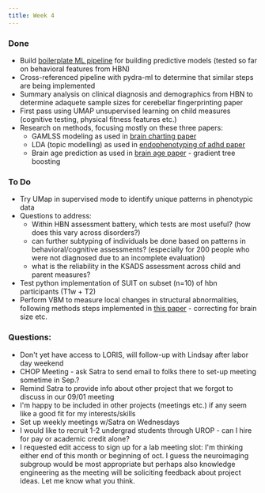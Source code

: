 ```yaml
---
title: Week 4
---
```


### Done
* Build [boilerplate ML pipeline](https://github.com/maedbhk/hbn_cerebellum) for building predictive models (tested so far on behavioral features from HBN)
* Cross-referenced pipeline with pydra-ml to determine that similar steps are being implemented
* Summary analysis on clinical diagnosis and demographics from HBN to determine adaquete sample sizes for cerebellar fingerprinting paper
* First pass using UMAP unsupervised learning on child measures (cognitive testing, physical fitness features etc.)
* Research on methods, focusing mostly on these three papers: 
    * GAMLSS modeling as used in [brain charting paper](https://www.nature.com/articles/s41586-022-04554-y)
    * LDA (topic modelling) as used in [endophenotyping of adhd paper](https://www.nature.com/articles/s41398-018-0179-6)
    * Brain age prediction as used in [brain age paper](https://www.nature.com/articles/s41593-019-0471-7) - gradient tree boosting

### To Do
* Try UMap in supervised mode to identify unique patterns in phenotypic data
* Questions to address: 
    * Within HBN assessment battery, which tests are most useful? (how does this vary across disorders?)
    * can further subtyping of individuals be done based on patterns in behavioral/cognitive assessments? (especially for 200 people who were not diagnosed due to an incomplete evaluation)
    * what is the reliability in the KSADS assessment across child and parent measures?
* Test python implementation of SUIT on subset (n=10) of hbn participants (T1w + T2)
* Perform VBM to measure local changes in structural abnormalities, following methods steps implemented in [this paper](https://www.sciencedirect.com/science/article/pii/S2213158218303012) - correcting for brain size etc.

### Questions:
* Don't yet have access to LORIS, will follow-up with Lindsay after labor day weekend
* CHOP Meeting - ask Satra to send email to folks there to set-up meeting sometime in Sep.? 
* Remind Satra to provide info about other project that we forgot to discuss in our 09/01 meeting
* I'm happy to be included in other projects (meetings etc.) if any seem like a good fit for my interests/skills
* Set up weekly meetings w/Satra on Wednesdays
* I would like to recruit 1-2 undergrad students through UROP - can I hire for pay or academic credit alone?
* I requested edit access to sign up for a lab meeting slot: I'm thinking either end of this month or beginning of oct. I guess the neuroimaging subgroup would be most appropriate but perhaps also knowledge engineering as the meeting will be soliciting feedback about project ideas. Let me know what you think.  